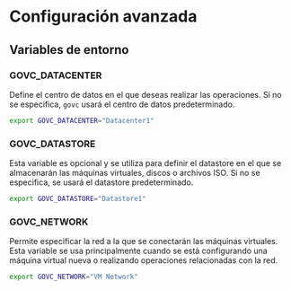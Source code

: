 # Configuración avanzada

## Variables de entorno
### **GOVC_DATACENTER**
Define el centro de datos en el que deseas realizar las operaciones. Si no se especifica, `govc` usará el centro de datos predeterminado.

```bash
export GOVC_DATACENTER="Datacenter1"
```

### **GOVC_DATASTORE** 
Esta variable es opcional y se utiliza para definir el datastore en el que se almacenarán las máquinas virtuales, discos o archivos ISO. Si no se especifica, se usará el datastore predeterminado.

```bash
export GOVC_DATASTORE="Datastore1"
```
    
### **GOVC_NETWORK**
Permite especificar la red a la que se conectarán las máquinas virtuales. Esta variable se usa principalmente cuando se está configurando una máquina virtual nueva o realizando operaciones relacionadas con la red.

```bash
export GOVC_NETWORK="VM Network"
```